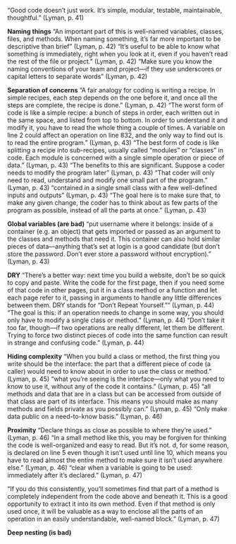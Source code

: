 “Good code doesn’t just work. It’s simple, modular, testable, maintainable, thoughtful.” (Lyman, p. 41)

**Naming things**
“An important part of this is well-named variables, classes, files, and methods. When naming something, it’s far more important to be descriptive than brief” (Lyman, p. 42)
“It’s useful to be able to know what something is immediately, right when you look at it, even if you haven’t read the rest of the file or project.” (Lyman, p. 42)
“Make sure you know the naming conventions of your team and project—if they use underscores or capital letters to separate words” (Lyman, p. 42)

**Separation of concerns**
“A fair analogy for coding is writing a recipe. In simple recipes, each step depends on the one before it, and once all the steps are complete, the recipe is done.” (Lyman, p. 42)
“The worst form of code is like a simple recipe: a bunch of steps in order, each written out in the same space, and listed from top to bottom. In order to understand it and modify it, you have to read the whole thing a couple of times. A variable on line 2 could affect an operation on line 832, and the only way to find out is to read the entire program.” (Lyman, p. 43)
“The best form of code is like splitting a recipe into sub-recipes, usually called “modules” or “classes” in code. Each module is concerned with a single simple operation or piece of data.” (Lyman, p. 43)
“The benefits to this are significant. Suppose a coder needs to modify the program later” (Lyman, p. 43)
“That coder will only need to read, understand and modify one small part of the program.” (Lyman, p. 43)
“contained in a single small class with a few well-defined inputs and outputs” (Lyman, p. 43)
“The goal here is to make sure that, to make any given change, the coder has to think about as few parts of the program as possible, instead of all the parts at once.” (Lyman, p. 43)

**Global variables (are bad)**
“put username where it belongs: inside of a container (e.g. an object) that gets imported or passed as an argument to the classes and methods that need it. This container can also hold similar pieces of data—anything that’s set at login is a good candidate (but don’t store the password. Don’t ever store a password without encryption).” (Lyman, p. 43)

**DRY**
“There’s a better way: next time you build a website, don’t be so quick to copy and paste. Write the code for the first page, then if you need some of that code in other pages, put it in a class method or a function and let each page refer to it, passing in arguments to handle any little differences between them. DRY stands for “Don’t Repeat Yourself.”” (Lyman, p. 44)
“The goal is this: if an operation needs to change in some way, you should only have to modify a single class or method.” (Lyman, p. 44)
“Don’t take it too far, though—if two operations are really different, let them be different. Trying to force two distinct pieces of code into the same function can result in strange and confusing code.” (Lyman, p. 44)

**Hiding complexity**
“When you build a class or method, the first thing you write should be the interface: the part that a different piece of code (a caller) would need to know about in order to use the class or method.” (Lyman, p. 45)
“what you’re seeing is the interface—only what you need to know to use it, without any of the code it contains.” (Lyman, p. 45)
“all methods and data that are in a class but can be accessed from outside of that class are part of its interface. This means you should make as many methods and fields private as you possibly can.” (Lyman, p. 45)
“Only make data public on a need-to-know basis.” (Lyman, p. 46)

**Proximity**
“Declare things as close as possible to where they’re used.” (Lyman, p. 46)
“In a small method like this, you may be forgiven for thinking the code is well-organized and easy to read. But it’s not. d, for some reason, is declared on line 5 even though it isn’t used until line 10, which means you have to read almost the entire method to make sure it isn’t used anywhere else.” (Lyman, p. 46)
“clear when a variable is going to be used: immediately after it’s declared.” (Lyman, p. 47)

“If you do this consistently, you’ll sometimes find that part of a method is completely independent from the code above and beneath it. This is a good opportunity to extract it into its own method. Even if that method is only used once, it will be valuable as a way to enclose all the parts of an operation in an easily understandable, well-named block.” (Lyman, p. 47)

**Deep nesting (is bad)**
